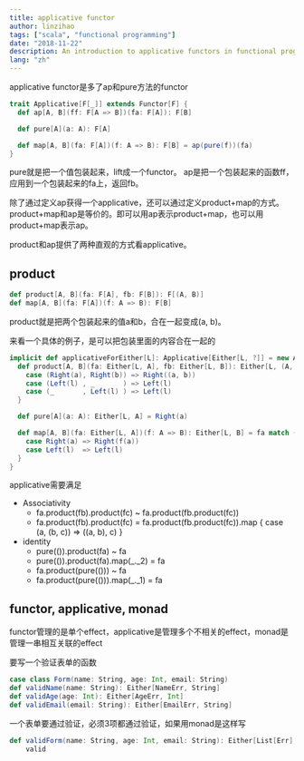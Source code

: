 ```yaml
---
title: applicative functor
author: linzihao
tags: ["scala", "functional programming"]
date: "2018-11-22"
description: An introduction to applicative functors in functional programming, explaining their definition, methods, and properties with Scala code examples. The post covers the ap and pure methods, as well as the product-based definition of applicatives.
lang: "zh"
---
```


applicative functor是多了ap和pure方法的functor
```scala
trait Applicative[F[_]] extends Functor[F] {
  def ap[A, B](ff: F[A => B])(fa: F[A]): F[B]

  def pure[A](a: A): F[A]

  def map[A, B](fa: F[A])(f: A => B): F[B] = ap(pure(f))(fa)
}
```
pure就是把一个值包装起来，lift成一个functor。
ap是把一个包装起来的函数ff，应用到一个包装起来的fa上，返回fb。

除了通过定义ap获得一个applicative，还可以通过定义product+map的方式。product+map和ap是等价的。即可以用ap表示product+map，也可以用product+map表示ap。

product和ap提供了两种直观的方式看applicative。

## product
```scala
def product[A, B](fa: F[A], fb: F[B]): F[(A, B)]
def map[A, B](fa: F[A])(f: A => B): F[B]
```
product就是把两个包装起来的值a和b，合在一起变成(a, b)。

来看一个具体的例子，是可以把包装里面的内容合在一起的
```scala
implicit def applicativeForEither[L]: Applicative[Either[L, ?]] = new Applicative[Either[L, ?]] {
  def product[A, B](fa: Either[L, A], fb: Either[L, B]): Either[L, (A, B)] = (fa, fb) match {
    case (Right(a), Right(b)) => Right((a, b))
    case (Left(l) , _       ) => Left(l)
    case (_       , Left(l) ) => Left(l)
  }

  def pure[A](a: A): Either[L, A] = Right(a)

  def map[A, B](fa: Either[L, A])(f: A => B): Either[L, B] = fa match {
    case Right(a) => Right(f(a))
    case Left(l)  => Left(l)
  }
}
```

applicative需要满足
- Associativity
	- fa.product(fb).product(fc) ~ fa.product(fb.product(fc))
	- fa.product(fb).product(fc) = fa.product(fb.product(fc)).map { case (a, (b, c)) => ((a, b), c) }
- identity
	- pure(()).product(fa) ~ fa
	- pure(()).product(fa).map(_._2) = fa
	- fa.product(pure(())) ~ fa
	- fa.product(pure(())).map(_._1) = fa

## functor, applicative, monad
functor管理的是单个effect，applicative是管理多个不相关的effect，monad是管理一串相互关联的effect

要写一个验证表单的函数
```scala
case class Form(name: String, age: Int, email: String)
def validName(name: String): Either[NameErr, String]
def validAge(age: Int): Either[AgeErr, Int]
def validEmail(email: String): Either[EmailErr, String]
```

一个表单要通过验证，必须3项都通过验证，如果用monad是这样写
```scala
def validForm(name: String, age: Int, email: String): Either[List[Err], Form] = 
	valid
```